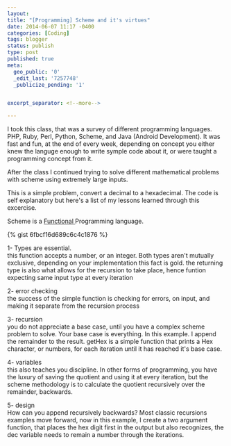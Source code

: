 ```yaml
---
layout:
title: "[Programming] Scheme and it's virtues"
date: 2014-06-07 11:17 -0400
categories: [Coding]
tags: blogger
status: publish
type: post
published: true
meta:
  geo_public: '0'
  _edit_last: '7257748'
  _publicize_pending: '1'


excerpt_separator: <!--more-->

---
```

<p>I took this class, that was a survey of different programming languages. PHP, Ruby, Perl, Python, Scheme, and Java (Android Development). It was fast and fun, at the end of every week, depending on concept you either knew the languge enough to write symple code about it, or were taught a programming concept from it.</p>
<p>After the class I continued trying to solve different mathematical problems with scheme using extremely large inputs.</p>
<p>This is a simple problem, convert a decimal to a hexadecimal. The code is self explanatory but here's a list of my lessons learned through this excercise.</p>
<p>Scheme is a <a title="Functions" href="http://htdp.org/2003-09-26/Book/curriculum-Z-H-6.html#node_sec_3.1">Functional </a>Programming language.</p>
{% gist 6fbcf16d689c6c4c1876 %}
<p>1- Types are essential.<br />
this function accepts a number, or an integer. Both types aren't mutually exclusive, depending on your implementation this fact is gold. the returning type is also what allows for the recursion to take place, hence funtion expecting same input type at every iteration</p>
<p>2- error checking<br />
the success of the simple function is checking for errors, on input, and making it separate from the recursion process</p>
<p>3- recursion<br />
you do not appreciate a base case, until you have a complex scheme problem to solve. Your base case is everything. In this example. I append the remainder to the result. getHex is a simple function that prints a Hex character, or numbers, for each iteration until it has reached it's base case.</p>
<p>4- variables<br />
this also teaches you discipline. In other forms of programming, you have the luxury of saving the quotient and using it at every iteration, but the scheme methodology is to calculate the quotient recursively over the remainder, backwards.</p>
<p>5- design<br />
How can you append recursively backwards? Most classic recursions examples move forward, now in this example, I create a two argument function, that places the hex digit first in the output but also recognizes, the dec variable needs to remain a number through the iterations.</p>
